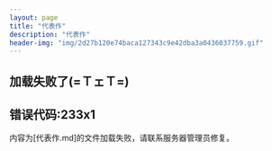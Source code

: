 ```yaml
---
layout: page
title: "代表作"
description: "代表作"
header-img: "img/2d27b120e74baca127343c9e42dba3a0436037759.gif"
---
```

加载失败了(=ＴェＴ=)
---
错误代码:233x1
---
内容为[代表作.md]的文件加载失败，请联系服务器管理员修复。